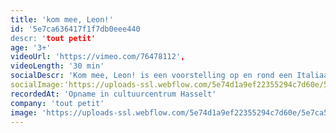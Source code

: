 ```yaml
---
title: 'kom mee, Leon!'
id: '5e7ca636417f1f7db0eee440
descr: 'tout petit'
age: '3+'
videoUrl: 'https://vimeo.com/76478112',
videoLength: '30 min'
socialDescr: 'Kom mee, Leon! is een voorstelling op en rond een Italiaanse driewieler voor iedereen vanaf 3 jaar.Ciska en Lies trekken de wijde wereld in. Op weg naar het grote avontuur zijn ze van de baan gesukkeld. Hun eigenwijze wagentje Leon opent zijn deuren. Iedereen mag binnengluren, ontdekken en dromen. Meegenomen in de wereld van twee vrouwen die elkaar niet kunnen missen.'
socialImage:'https://uploads-ssl.webflow.com/5e74d1a9ef22355294c7d60e/5e7ca555afc24a31fbd55c5c_KommeeLeon_web.jpg'
recordedAt: 'Opname in cultuurcentrum Hasselt'
company: 'tout petit'
image: 'https://uploads-ssl.webflow.com/5e74d1a9ef22355294c7d60e/5e7ca555afc24a31fbd55c5c_KommeeLeon_web.jpg'
---
```

